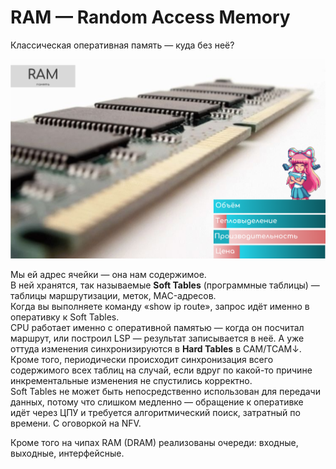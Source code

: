 # RAM — Random Access Memory

Классическая оперативная память — куда без неё?

![](../../.gitbook/assets/image%20%28123%29.png)

Мы ей адрес ячейки — она нам содержимое.  
В ней хранятся, так называемые **Soft Tables** \(программные таблицы\) — таблицы маршрутизации, меток, MAC-адресов.  
Когда вы выполняете команду «show ip route», запрос идёт именно в оперативку к Soft Tables.  
CPU работает именно с оперативной памятью — когда он посчитал маршрут, или построил LSP — результат записывается в неё. А уже оттуда изменения синхронизируются в **Hard Tables** в CAM/TCAM↓.  
Кроме того, периодически происходит синхронизация всего содержимого всех таблиц на случай, если вдруг по какой-то причине инкрементальные изменения не спустились корректно.  
Soft Tables не может быть непосредственно использован для передачи данных, потому что слишком медленно — обращение к оперативке идёт через ЦПУ и требуется алгоритмический поиск, затратный по времени. С оговоркой на NFV.  
  
Кроме того на чипах RAM \(DRAM\) реализованы очереди: входные, выходные, интерфейсные.

